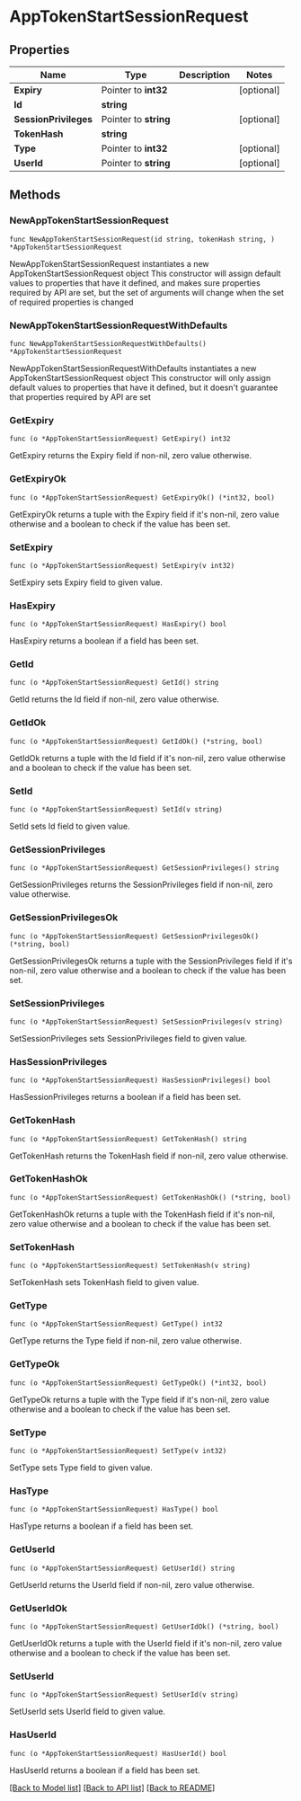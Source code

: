 # AppTokenStartSessionRequest

## Properties

Name | Type | Description | Notes
------------ | ------------- | ------------- | -------------
**Expiry** | Pointer to **int32** |  | [optional] 
**Id** | **string** |  | 
**SessionPrivileges** | Pointer to **string** |  | [optional] 
**TokenHash** | **string** |  | 
**Type** | Pointer to **int32** |  | [optional] 
**UserId** | Pointer to **string** |  | [optional] 

## Methods

### NewAppTokenStartSessionRequest

`func NewAppTokenStartSessionRequest(id string, tokenHash string, ) *AppTokenStartSessionRequest`

NewAppTokenStartSessionRequest instantiates a new AppTokenStartSessionRequest object
This constructor will assign default values to properties that have it defined,
and makes sure properties required by API are set, but the set of arguments
will change when the set of required properties is changed

### NewAppTokenStartSessionRequestWithDefaults

`func NewAppTokenStartSessionRequestWithDefaults() *AppTokenStartSessionRequest`

NewAppTokenStartSessionRequestWithDefaults instantiates a new AppTokenStartSessionRequest object
This constructor will only assign default values to properties that have it defined,
but it doesn't guarantee that properties required by API are set

### GetExpiry

`func (o *AppTokenStartSessionRequest) GetExpiry() int32`

GetExpiry returns the Expiry field if non-nil, zero value otherwise.

### GetExpiryOk

`func (o *AppTokenStartSessionRequest) GetExpiryOk() (*int32, bool)`

GetExpiryOk returns a tuple with the Expiry field if it's non-nil, zero value otherwise
and a boolean to check if the value has been set.

### SetExpiry

`func (o *AppTokenStartSessionRequest) SetExpiry(v int32)`

SetExpiry sets Expiry field to given value.

### HasExpiry

`func (o *AppTokenStartSessionRequest) HasExpiry() bool`

HasExpiry returns a boolean if a field has been set.

### GetId

`func (o *AppTokenStartSessionRequest) GetId() string`

GetId returns the Id field if non-nil, zero value otherwise.

### GetIdOk

`func (o *AppTokenStartSessionRequest) GetIdOk() (*string, bool)`

GetIdOk returns a tuple with the Id field if it's non-nil, zero value otherwise
and a boolean to check if the value has been set.

### SetId

`func (o *AppTokenStartSessionRequest) SetId(v string)`

SetId sets Id field to given value.


### GetSessionPrivileges

`func (o *AppTokenStartSessionRequest) GetSessionPrivileges() string`

GetSessionPrivileges returns the SessionPrivileges field if non-nil, zero value otherwise.

### GetSessionPrivilegesOk

`func (o *AppTokenStartSessionRequest) GetSessionPrivilegesOk() (*string, bool)`

GetSessionPrivilegesOk returns a tuple with the SessionPrivileges field if it's non-nil, zero value otherwise
and a boolean to check if the value has been set.

### SetSessionPrivileges

`func (o *AppTokenStartSessionRequest) SetSessionPrivileges(v string)`

SetSessionPrivileges sets SessionPrivileges field to given value.

### HasSessionPrivileges

`func (o *AppTokenStartSessionRequest) HasSessionPrivileges() bool`

HasSessionPrivileges returns a boolean if a field has been set.

### GetTokenHash

`func (o *AppTokenStartSessionRequest) GetTokenHash() string`

GetTokenHash returns the TokenHash field if non-nil, zero value otherwise.

### GetTokenHashOk

`func (o *AppTokenStartSessionRequest) GetTokenHashOk() (*string, bool)`

GetTokenHashOk returns a tuple with the TokenHash field if it's non-nil, zero value otherwise
and a boolean to check if the value has been set.

### SetTokenHash

`func (o *AppTokenStartSessionRequest) SetTokenHash(v string)`

SetTokenHash sets TokenHash field to given value.


### GetType

`func (o *AppTokenStartSessionRequest) GetType() int32`

GetType returns the Type field if non-nil, zero value otherwise.

### GetTypeOk

`func (o *AppTokenStartSessionRequest) GetTypeOk() (*int32, bool)`

GetTypeOk returns a tuple with the Type field if it's non-nil, zero value otherwise
and a boolean to check if the value has been set.

### SetType

`func (o *AppTokenStartSessionRequest) SetType(v int32)`

SetType sets Type field to given value.

### HasType

`func (o *AppTokenStartSessionRequest) HasType() bool`

HasType returns a boolean if a field has been set.

### GetUserId

`func (o *AppTokenStartSessionRequest) GetUserId() string`

GetUserId returns the UserId field if non-nil, zero value otherwise.

### GetUserIdOk

`func (o *AppTokenStartSessionRequest) GetUserIdOk() (*string, bool)`

GetUserIdOk returns a tuple with the UserId field if it's non-nil, zero value otherwise
and a boolean to check if the value has been set.

### SetUserId

`func (o *AppTokenStartSessionRequest) SetUserId(v string)`

SetUserId sets UserId field to given value.

### HasUserId

`func (o *AppTokenStartSessionRequest) HasUserId() bool`

HasUserId returns a boolean if a field has been set.


[[Back to Model list]](../README.md#documentation-for-models) [[Back to API list]](../README.md#documentation-for-api-endpoints) [[Back to README]](../README.md)


